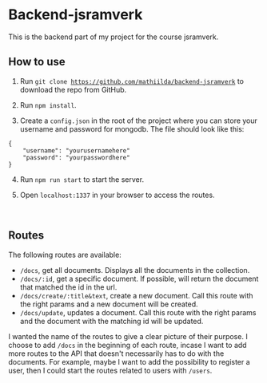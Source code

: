 # Backend-jsramverk

This is the backend part of my project for the course jsramverk.


## How to use

1. Run <code>git clone https://github.com/mathiilda/backend-jsramverk</code> to download the repo from GitHub.

2. Run <code>npm install</code>.

3. Create a <code>config.json</code> in the root of the project where you can store your username and password for mongodb. The file should look like this:
````
{
    "username": "yourusernamehere"
    "password": "yourpasswordhere"
}
````

4. Run <code>npm run start</code> to start the server.

5. Open <code>localhost:1337</code> in your browser to access the routes.

<br>

## Routes

The following routes are available:

- <code>/docs</code>, get all documents. Displays all the documents in the collection.
- <code>/docs/:id</code>, get a specific document. If possible, will return the document that matched the id in the url.
- <code>/docs/create/:title&text</code>, create a new document. Call this route with the right params and a new document will be created.
- <code>/docs/update</code>, updates a document. Call this route with the right params and the document with the matching id will be updated.

I wanted the name of the routes to give a clear picture of their purpose. I choose to add <code>/docs</code> in the beginning of each route, incase I want to add more routes to the API that doesn't necessarily has to do with the documents. For example, maybe I want to add the possibility to register a user, then I could start the routes related to users with <code>/users</code>.
